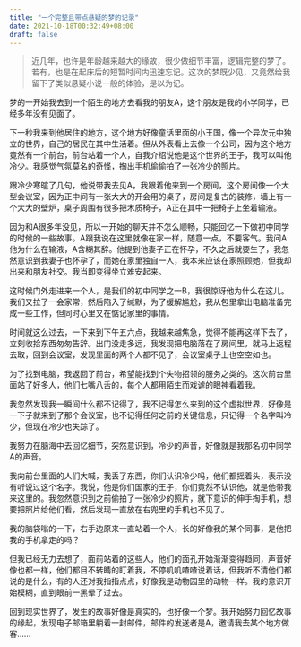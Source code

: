 ```yaml
---
title: "一个完整且带点悬疑的梦的记录"
date: 2021-10-18T00:32:49+08:00
draft: false
---
```


> 近几年，也许是年龄越来越大的缘故，很少做细节丰富，逻辑完整的梦了。若有，也是在起床后的短暂时间内迅速忘记。这次的梦既少见，又竟然给我留下了类似悬疑小说一般的体验，是以为记。

梦的一开始我去到一个陌生的地方去看我的朋友A，这个朋友是我的小学同学，已经多年没有见面了。

下一秒我来到他居住的地方，这个地方好像童话里面的小王国，像一个异次元中独立的世界，自己的居民在其中生活着。但从外表看上去像一个公司，因为这个地方竟然有一个前台，前台站着一个人，自我介绍说他是这个世界的王子，我可以叫他冷少。我感觉气氛莫名的奇怪，掏出手机偷偷拍了一张冷少的照片。

跟冷少寒暄了几句，他说带我去见A，我跟着他来到一个房间，这个房间像一个大型会议室，因为正中间有一张大大的开会用的桌子，房间是复古的装修，墙上有一个大大的壁炉，桌子周围有很多把木质椅子，A正在其中一把椅子上坐着输液。

因为和A很多年没见，所以一开始的聊天并不怎么顺畅，只能回忆一下做初中同学的时候的一些故事。A跟我说在这里就像在家一样，随意一点，不要客气。我问A他为什么在输液，A含糊其辞。他提到他妻子正在怀孕，不久之后就要生了，我忽然意识到我妻子也怀孕了，而她在家里独自一人，我本来应该在家照顾她，但我却出来和朋友社交。我当即变得坐立难安起来。

这时候门外走进来一个人，是我们的初中同学之一B，我很惊讶他为什么在这儿。我们又拉了一会家常，然后陷入了缄默，为了缓解尴尬，我从包里拿出电脑准备完成一些工作，但同时心里又在惦记家里的事情。

时间就这么过去，一下来到下午五六点，我越来越焦急，觉得不能再这样下去了，立刻收拾东西匆匆告辞。出门没走多远，我发现把电脑落在了房间里，就马上返程去取，回到会议室，发现里面的两个人都不见了，会议室桌子上也空空如也。

为了找到电脑，我返回了前台，希望能找到个失物招领的服务之类的。这次前台里面站了好多人，他们七嘴八舌的，每个人都用陌生而戏谑的眼神看着我。

我忽然发现我一瞬间什么都不记得了，我不记得怎么来到的这个虚拟世界，好像是一下子就来到了那个会议室，也不记得任何之前的关键信息，只记得一个名字叫冷少，但现在冷少也失踪了。

我努力在脑海中去回忆细节，突然意识到，冷少的声音，好像就是我那名初中同学A的声音。

我向前台里面的人们大喊，我丢了东西，你们认识冷少吗，他们都摇着头，表示没有听说过这个名字。我说，他是你们国家的王子，你们竟然不认识他，就是他带我来这里的。我忽然意识到之前偷拍了一张冷少的照片，就下意识的伸手掏手机，想要把照片给他们看，然后发现一直放在右兜里的手机也不见了。

我的脑袋嗡的一下，右手边原来一直站着一个人，长的好像我的某个同事，是他把我的手机拿走的吗？

但我已经无力去想了，面前站着的这些人，他们的面孔开始渐渐变得趋同，声音好像也都一样，他们都目不转睛的盯着我，不停叽叽喳喳说着话，但我听不清他们都说的是什么，有的人还对我指指点点，好像我是动物园里的动物一样。我的意识开始模糊，直到眼前一黑晕了过去。

回到现实世界了，发生的故事好像是真实的，也好像一个梦。我开始努力回忆故事的缘起，发现电子邮箱里躺着一封邮件，邮件的发送者是A，邀请我去某个地方做客……
